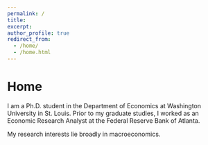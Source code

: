 ```yaml
---
permalink: /
title: 
excerpt:
author_profile: true
redirect_from: 
  - /home/
  - /home.html
---
```

# 
# Home
I am a Ph.D. student in the Department of Economics at Washington University in St. Louis. Prior to my graduate studies, I worked as an Economic Research Analyst at the Federal Reserve Bank of Atlanta.

My research interests lie broadly in macroeconomics.
